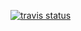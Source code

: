 [![travis status](https://travis-ci.org/l-0/euler-scala.svg?branch=master)](https://travis-ci.org/l-0/euler)
